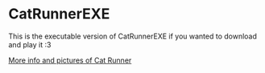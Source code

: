# CatRunnerEXE
This is the executable version of CatRunnerEXE if you wanted to download and play it :3

[More info and pictures of Cat Runner](https://github.com/MaeKat/Cat-Runner)
